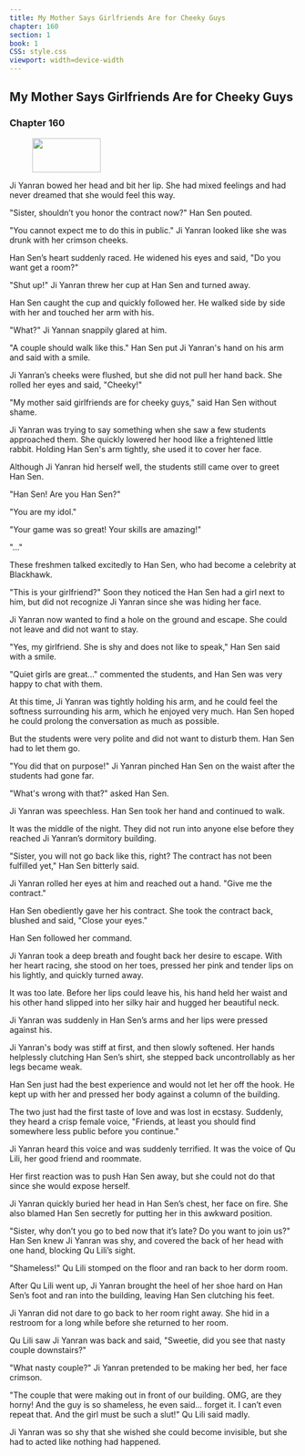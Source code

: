 ```yaml
---
title: My Mother Says Girlfriends Are for Cheeky Guys
chapter: 160
section: 1
book: 1
CSS: style.css
viewport: width=device-width
---
```


## My Mother Says Girlfriends Are for Cheeky Guys

### Chapter 160

<figure>
	<img src="../Images/gem.gif" alt="" id="gem" width="120" height="60" />
</figure>

Ji Yanran bowed her head and bit her lip. She had mixed feelings and had never dreamed that she would feel this way.

"Sister, shouldn’t you honor the contract now?" Han Sen pouted.

"You cannot expect me to do this in public." Ji Yanran looked like she was drunk with her crimson cheeks.

Han Sen’s heart suddenly raced. He widened his eyes and said, "Do you want get a room?"

"Shut up!" Ji Yanran threw her cup at Han Sen and turned away.

Han Sen caught the cup and quickly followed her. He walked side by side with her and touched her arm with his.

"What?" Ji Yannan snappily glared at him.

"A couple should walk like this." Han Sen put Ji Yanran's hand on his arm and said with a smile.

Ji Yanran’s cheeks were flushed, but she did not pull her hand back. She rolled her eyes and said, "Cheeky!"

"My mother said girlfriends are for cheeky guys," said Han Sen without shame.

Ji Yanran was trying to say something when she saw a few students approached them. She quickly lowered her hood like a frightened little rabbit. Holding Han Sen's arm tightly, she used it to cover her face.

Although Ji Yanran hid herself well, the students still came over to greet Han Sen.

"Han Sen! Are you Han Sen?"

"You are my idol."

"Your game was so great! Your skills are amazing!"

"..."

These freshmen talked excitedly to Han Sen, who had become a celebrity at Blackhawk.

"This is your girlfriend?" Soon they noticed the Han Sen had a girl next to him, but did not recognize Ji Yanran since she was hiding her face.

Ji Yanran now wanted to find a hole on the ground and escape. She could not leave and did not want to stay.

"Yes, my girlfriend. She is shy and does not like to speak," Han Sen said with a smile.

"Quiet girls are great..." commented the students, and Han Sen was very happy to chat with them.

At this time, Ji Yanran was tightly holding his arm, and he could feel the softness surrounding his arm, which he enjoyed very much. Han Sen hoped he could prolong the conversation as much as possible.

But the students were very polite and did not want to disturb them. Han Sen had to let them go.

"You did that on purpose!" Ji Yanran pinched Han Sen on the waist after the students had gone far.

"What's wrong with that?" asked Han Sen.

Ji Yanran was speechless. Han Sen took her hand and continued to walk.

It was the middle of the night. They did not run into anyone else before they reached Ji Yanran’s dormitory building.

"Sister, you will not go back like this, right? The contract has not been fulfilled yet," Han Sen bitterly said.

Ji Yanran rolled her eyes at him and reached out a hand. "Give me the contract."

Han Sen obediently gave her his contract. She took the contract back, blushed and said, "Close your eyes."

Han Sen followed her command.

Ji Yanran took a deep breath and fought back her desire to escape. With her heart racing, she stood on her toes, pressed her pink and tender lips on his lightly, and quickly turned away.

It was too late. Before her lips could leave his, his hand held her waist and his other hand slipped into her silky hair and hugged her beautiful neck.

Ji Yanran was suddenly in Han Sen’s arms and her lips were pressed against his.

Ji Yanran's body was stiff at first, and then slowly softened. Her hands helplessly clutching Han Sen’s shirt, she stepped back uncontrollably as her legs became weak.

Han Sen just had the best experience and would not let her off the hook. He kept up with her and pressed her body against a column of the building.

The two just had the first taste of love and was lost in ecstasy. Suddenly, they heard a crisp female voice, "Friends, at least you should find somewhere less public before you continue."

Ji Yanran heard this voice and was suddenly terrified. It was the voice of Qu Lili, her good friend and roommate.

Her first reaction was to push Han Sen away, but she could not do that since she would expose herself.

Ji Yanran quickly buried her head in Han Sen’s chest, her face on fire. She also blamed Han Sen secretly for putting her in this awkward position.

"Sister, why don’t you go to bed now that it’s late? Do you want to join us?" Han Sen knew Ji Yanran was shy, and covered the back of her head with one hand, blocking Qu Lili’s sight.

"Shameless!" Qu Lili stomped on the floor and ran back to her dorm room.

After Qu Lili went up, Ji Yanran brought the heel of her shoe hard on Han Sen’s foot and ran into the building, leaving Han Sen clutching his feet.

Ji Yanran did not dare to go back to her room right away. She hid in a restroom for a long while before she returned to her room.

Qu Lili saw Ji Yanran was back and said, "Sweetie, did you see that nasty couple downstairs?"

"What nasty couple?" Ji Yanran pretended to be making her bed, her face crimson.

"The couple that were making out in front of our building. OMG, are they horny! And the guy is so shameless, he even said… forget it. I can’t even repeat that. And the girl must be such a slut!" Qu Lili said madly.

Ji Yanran was so shy that she wished she could become invisible, but she had to acted like nothing had happened.